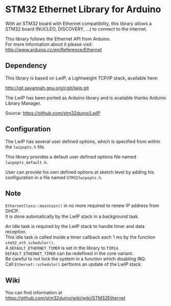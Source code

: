 # STM32 Ethernet Library for Arduino

With an STM32 board with Ethernet compatibility, this library allows a STM32
board (NUCLEO, DISCOVERY, ...) to connect to the internet.  

This library follows the Ethernet API from Arduino.<br>
For more information about it please visit: http://www.arduino.cc/en/Reference/Ethernet

## Dependency

This library is based on LwIP, a Lightweight TCP/IP stack, available here:

http://git.savannah.gnu.org/cgit/lwip.git

The LwIP has been ported as Arduino library and is available thanks Arduino Library Manager.

Source: https://github.com/stm32duino/LwIP

## Configuration

The LwIP has several user defined options, which is specified from within the `lwipopts.h` file.

This library provides a default user defined options file named `lwipopts_default.h`.

User can provide his own defined options at sketch level by adding his configuration in a file named `STM32lwipopts.h`.

## Note

`EthernetClass::maintain()` in no more required to renew IP address from DHCP.<br>
It is done automatically by the LwIP stack in a background task.  

An Idle task is required by the LwIP stack to handle timer and data reception.<br>
This idle task is called inside a timer callback each 1 ms by the
function `stm32_eth_scheduler()`.<br>
A `DEFAULT_ETHERNET_TIMER` is set in the library to `TIM14`.<br>
`DEFAULT_ETHERNET_TIMER` can be redefined in the core variant.<br>
Be careful to not lock the system in a function which disabling IRQ.<br>
Call `Ethernet::schedule()` performs an update of the LwIP stack.<br>

## Wiki

You can find information at https://github.com/stm32duino/wiki/wiki/STM32Ethernet

